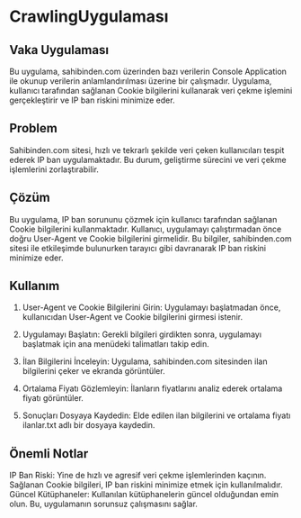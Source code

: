 # CrawlingUygulaması

## Vaka Uygulaması
Bu uygulama, sahibinden.com üzerinden bazı verilerin Console Application ile okunup verilerin anlamlandırılması üzerine bir çalışmadır. Uygulama, kullanıcı tarafından sağlanan Cookie bilgilerini kullanarak veri çekme işlemini gerçekleştirir ve IP ban riskini minimize eder.

## Problem
Sahibinden.com sitesi, hızlı ve tekrarlı şekilde veri çeken kullanıcıları tespit ederek IP ban uygulamaktadır. Bu durum, geliştirme sürecini ve veri çekme işlemlerini zorlaştırabilir.

## Çözüm
Bu uygulama, IP ban sorununu çözmek için kullanıcı tarafından sağlanan Cookie bilgilerini kullanmaktadır. Kullanıcı, uygulamayı çalıştırmadan önce doğru User-Agent ve Cookie bilgilerini girmelidir. Bu bilgiler, sahibinden.com sitesi ile etkileşimde bulunurken tarayıcı gibi davranarak IP ban riskini minimize eder.

## Kullanım
1. User-Agent ve Cookie Bilgilerini Girin:
Uygulamayı başlatmadan önce, kullanıcıdan User-Agent ve Cookie bilgilerini girmesi istenir.

2. Uygulamayı Başlatın:
Gerekli bilgileri girdikten sonra, uygulamayı başlatmak için ana menüdeki talimatları takip edin.

3. İlan Bilgilerini İnceleyin:
Uygulama, sahibinden.com sitesinden ilan bilgilerini çeker ve ekranda görüntüler.

4. Ortalama Fiyatı Gözlemleyin:
İlanların fiyatlarını analiz ederek ortalama fiyatı görüntüler.

5. Sonuçları Dosyaya Kaydedin:
Elde edilen ilan bilgilerini ve ortalama fiyatı ilanlar.txt adlı bir dosyaya kaydedin.

## Önemli Notlar
IP Ban Riski: Yine de hızlı ve agresif veri çekme işlemlerinden kaçının. Sağlanan Cookie bilgileri, IP ban riskini minimize etmek için kullanılmalıdır.
Güncel Kütüphaneler: Kullanılan kütüphanelerin güncel olduğundan emin olun. Bu, uygulamanın sorunsuz çalışmasını sağlar.
